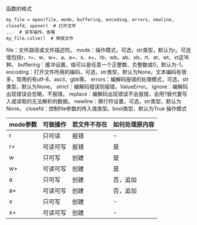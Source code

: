 函数的格式
```
my_file = open(file, mode, buffering, encoding, errors, newline, closefd, opener)  # 打开文件
...  # 读写操作。省略
my_file.colse()  # 释放文件

```
file：文件路径或文件描述符。
mode：操作模式，可选，str类型，默认为r。可选值包括r、r+、w、w+、a、a+、x、x+、rb、wb、ab、xb、rt、at、wt、xt这16种。
buffering：缓冲设置，值可以是任意一个正整数、负整数或0，默认为-1。
encoding：打开文件所用的编码，可选，str类型，默认为None。文本编码有很多，常用的有utf-8、ascii、gbk等。
errors：编解码报错的处理模式，可选，str类型，默认为None。
strict：编解码错误则报错，ValueError。
ignore：编解码出现错误会忽略，不报错。
replace：编解码出现错误不会报错，会用?替代要写入或读取的无法解析的数据。
newline：换行符设置，可选，str类型，默认为None。
closefd：控制file参数的传入值类型。bool类型，默认为True
操作模式

| **mode参数** | **可做操作** | **若文件不存在** | **如何处理原内容** |
| --- | --- | --- | --- |
| r | 只可读 | 报错 | - |
| r+ | 可读可写 | 报错 | 是 |
| w | 只可写 | 创建 | 是 |
| w+ | 可读可写 | 创建 | 是 |
| a | 只可写 | 创建 | 否，追加 |
| a+ | 可读可写 | 创建 | 否，追加 |
| x | 只可写 | 创建 | - |
| x+ | 可读可写 | 创建 | - |


